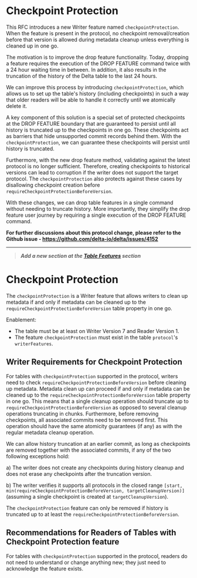 # Checkpoint Protection

This RFC introduces a new Writer feature named `checkpointProtection`. When the feature is present in the protocol, no checkpoint removal/creation before that version is allowed during metadata cleanup unless everything is cleaned up in one go.

The motivation is to improve the drop feature functionality. Today, dropping a feature requires the execution of the DROP FEATURE command twice with a 24 hour waiting time in between. In addition, it also results in the truncation of the history of the Delta table to the last 24 hours.

We can improve this process by introducing `checkpointProtection`, which allows us to set up the table's history (including checkpoints) in such a way that older readers will be able to handle it correctly until we atomically delete it.

A key component of this solution is a special set of protected checkpoints at the DROP FEATURE boundary that are guaranteed to persist until all history is truncated up to the checkpoints in one go. These checkpoints act as barriers that hide unsupported commit
records behind them. With the `checkpointProtection`, we can guarantee these checkpoints will persist until history is truncated.

Furthermore, with the new drop feature method, validating against the latest protocol is no longer sufficient. Therefore, creating checkpoints to historical versions can lead to corruption if the writer does not support the target protocol. The `checkpointProtection` also protects against these cases by disallowing checkpoint creation before `requireCheckpointProtectionBeforeVersion`.

With these changes, we can drop table features in a single command without needing to truncate history. More importantly, they simplify the drop feature user journey by requiring a single execution of the DROP FEATURE command.

**For further discussions about this protocol change, please refer to the Github issue - https://github.com/delta-io/delta/issues/4152**

--------

> ***Add a new section at the [Table Features](https://github.com/delta-io/delta/blob/master/PROTOCOL.md#table-features) section***
# Checkpoint Protection

The `checkpointProtection` is a Writer feature that allows writers to clean up metadata if and only if metadata can be cleaned up to the `requireCheckpointProtectionBeforeVersion` table property in one go.

Enablement:
- The table must be at least on Writer Version 7 and Reader Version 1.
- The feature `checkpointProtection` must exist in the table `protocol`'s `writerFeatures`.

## Writer Requirements for Checkpoint Protection

For tables with `checkpointProtection` supported in the protocol, writers need to check `requireCheckpointProtectionBeforeVersion` before cleaning up metadata. Metadata clean up can proceed if and only if metadata can be cleaned up to the `requireCheckpointProtectionBeforeVersion` table property in one go. This means that a single cleanup operation should truncate up to `requireCheckpointProtectionBeforeVersion` as opposed to several cleanup operations truncating in chunks. Furthermore, before removing checkpoints, all associated commits need to be removed first. This operation should have the same atomicity guarantees (if any) as with the regular metadata cleanup operation.

We can allow history truncation at an earlier commit, as long as checkpoints are removed together with the associated commits, if any of the two following exceptions hold:

a) The writer does not create any checkpoints during history cleanup and does not erase any checkpoints after the truncation version.

b) The writer verifies it supports all protocols in the closed range `[start, min(requireCheckpointProtectionBeforeVersion, targetCleanupVersion)]` (assuming a single checkpoint is created at `targetCleanupVersion`).

The `checkpointProtection` feature can only be removed if history is truncated up to at least the `requireCheckpointProtectionBeforeVersion`.

## Recommendations for Readers of Tables with Checkpoint Protection feature

For tables with `checkpointProtection` supported in the protocol, readers do not need to understand or change anything new; they just need to acknowledge the feature exists.